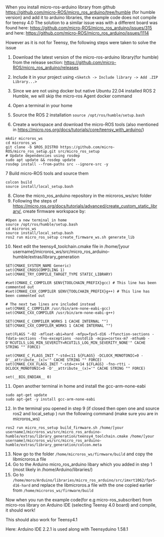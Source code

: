 When you install micro-ros-arduino library from github https://github.com/micro-ROS/micro_ros_arduino/tree/humble (for humble version) and add it to arduino libraries, the example code does not compile for teensy 4.0
The solution to a similar issue was with a different board was found here: https://github.com/micro-ROS/micro_ros_arduino/issues/315 and here: https://github.com/micro-ROS/micro_ros_arduino/issues/1114

However as it is not for Teensy, the following steps were taken to solve the issue


1. Download the latest version of the micro-ros-arduino library(for humble) from the release section: https://github.com/micro-ROS/micro_ros_arduino/releases
2. Include it in your project using ``` <Sketch -> Include library -> Add .ZIP Library...> ```
3. Since we are not using docker but native Ubuntu 22.04 installed ROS 2 Humble, we will skip the micro-ros Agent docker command


4. Open a terminal in your home 
5. Source the ROS 2 installation
   ```source /opt/ros/humble/setup.bash```
6. Create a workspace and download the micro-ROS tools (also mentioned in https://micro.ros.org/docs/tutorials/core/teensy_with_arduino/)
```
mkdir microros_ws
cd microros_ws
git clone -b $ROS_DISTRO https://github.com/micro-ROS/micro_ros_setup.git src/micro_ros_setup
# Update dependencies using rosdep
sudo apt update && rosdep update
rosdep install --from-paths src --ignore-src -y
```

7 Build micro-ROS tools and source them
```
colcon build
source install/local_setup.bash
```

8. Clone the micro_ros_arduino repository in the microros_ws/src folder
9. Following the steps of https://micro.ros.org/docs/tutorials/advanced/create_custom_static_library/, create firmware workspace by:
```
#Open a new terminal in home
source /opt/ros/humble/setup.bash
cd microros_ws
source install/local_setup.bash
ros2 run micro_ros_setup create_firmware_ws.sh generate_lib

```
10. Next edit the teensy4_toolchain.cmake file in /home/[your username]/microros_ws/src/micro_ros_arduino-humble/extras/library_generation
```
SET(CMAKE_SYSTEM_NAME Generic)
set(CMAKE_CROSSCOMPILING 1)
set(CMAKE_TRY_COMPILE_TARGET_TYPE STATIC_LIBRARY)

#set(CMAKE_C_COMPILER $ENV{TOOLCHAIN_PREFIX}gcc) # This line has been commented out
#set(CMAKE_CXX_COMPILER $ENV{TOOLCHAIN_PREFIX}g++) # This line has been commented out

# The next two lines are included instead
set(CMAKE_C_COMPILER /usr/bin/arm-none-eabi-gcc)
set(CMAKE_CXX_COMPILER /usr/bin/arm-none-eabi-g++) 

SET(CMAKE_C_COMPILER_WORKS 1 CACHE INTERNAL "")
SET(CMAKE_CXX_COMPILER_WORKS 1 CACHE INTERNAL "")

set(FLAGS "-O2 -mfloat-abi=hard -mfpu=fpv5-d16 -ffunction-sections -fdata-sections -fno-exceptions -nostdlib -mcpu=cortex-m7 -mthumb -D'RCUTILS_LOG_MIN_SEVERITY=RCUTILS_LOG_MIN_SEVERITY_NONE'" CACHE STRING "" FORCE)

set(CMAKE_C_FLAGS_INIT "-std=c11 ${FLAGS} -DCLOCK_MONOTONIC=0 -D'__attribute__(x)='" CACHE STRING "" FORCE)
set(CMAKE_CXX_FLAGS_INIT "-std=c++14 ${FLAGS} -fno-rtti -DCLOCK_MONOTONIC=0 -D'__attribute__(x)='" CACHE STRING "" FORCE)

set(__BIG_ENDIAN__ 0)

```
11. Open another terminal in home and install the gcc-arm-none-eabi 
```
sudo apt-get update
sudo apt-get -y install gcc-arm-none-eabi

```
12. In the terminal you opened in step 9 (if closed then open one and source ros2 and local_setup ) run the following command (make sure you are in microros_ws)
```
ros2 run micro_ros_setup build_firmware.sh /home/[your username]/microros_ws/src/micro_ros_arduino-humble/extras/library_generation/teensy4_toolchain.cmake /home/[your username]/microros_ws/src/micro_ros_arduino-humble/extras/library_generation/colcon.meta

```
13. Now go to the folder ```/home/microros_ws/firmware/build``` and copy the libmicroros.a file
14. Go to the Arduino micro_ros_arduino libary which you added in step 1 (most likely in /home/Arduino/libraries/)
15. Go to ```/home/moro/Arduino/libraries/micro_ros_arduino/src/imxrt1062/fpv5-d16-hard``` and replace the libmicroros.a file with the one copied earlier from ```/home/microros_ws/firmware/build```

Now when you run the example code(for e.g micro-ros_subscriber) from micro-ros library on Arduino IDE (selecting Teensy 4.0 board) and compile, it should work!

This should also work for Teensy4.1

Here: Arduino IDE 2.2.1 is used along with Teensyduino 1.58.1 
